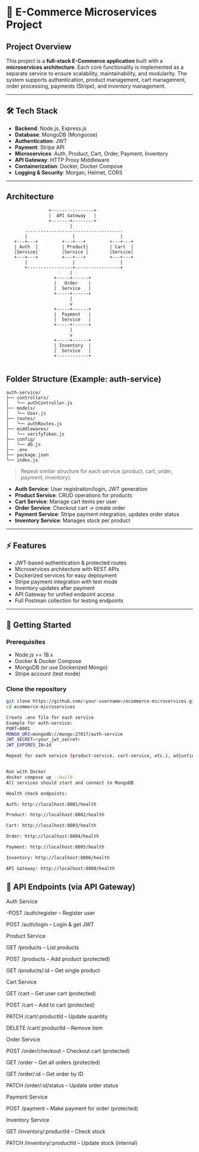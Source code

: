 # 🛒 E-Commerce Microservices Project

## Project Overview
This project is a **full-stack E-Commerce application** built with a **microservices architecture**. Each core functionality is implemented as a separate service to ensure scalability, maintainability, and modularity. The system supports authentication, product management, cart management, order processing, payments (Stripe), and inventory management.

---

## 🛠️ Tech Stack
- **Backend**: Node.js, Express.js  
- **Database**: MongoDB (Mongoose)  
- **Authentication**: JWT  
- **Payment**: Stripe API  
- **Microservices**: Auth, Product, Cart, Order, Payment, Inventory  
- **API Gateway**: HTTP Proxy Middleware  
- **Containerization**: Docker, Docker Compose  
- **Logging & Security**: Morgan, Helmet, CORS  

---


## Architecture

```text
                +----------------+
                |  API Gateway   |
                +-------+--------+
                        |
       -------------------------------------
       |                 |                 |
   +---+---+         +---+---+         +---+---+
   | Auth  |         | Product|        | Cart  |
   |Service|         |Service |        |Service|
   +---+---+         +---+---+         +---+---+
       |                 |                 |
       +-----------------+-----------------+
                        |
                  +-----+------+
                  |   Order    |
                  |  Service   |
                  +-----+------+
                        |
                        v
                  +-----+------+
                  |  Payment   |
                  |  Service   |
                  +-----+------+
                        |
                        v
                  +-----+------+
                  | Inventory  |
                  |  Service   |
                  +------------+


```
## Folder Structure (Example: auth-service)
```
auth-service/
├── controllers/
│   └── authController.js
├── models/
│   └── User.js
├── routes/
│   └── authRoutes.js
├── middlewares/
│   └── verifyToken.js
├── config/
│   └── db.js
├── .env
├── package.json
└── index.js
```
> Repeat similar structure for each service (product, cart, order, payment, inventory).



- **Auth Service**: User registration/login, JWT generation  
- **Product Service**: CRUD operations for products  
- **Cart Service**: Manage cart items per user  
- **Order Service**: Checkout cart → create order  
- **Payment Service**: Stripe payment integration, updates order status  
- **Inventory Service**: Manages stock per product  

---

## ⚡ Features
- JWT-based authentication & protected routes  
- Microservices architecture with REST APIs  
- Dockerized services for easy deployment  
- Stripe payment integration with test mode  
- Inventory updates after payment  
- API Gateway for unified endpoint access  
- Full Postman collection for testing endpoints  

---

## 🚀 Getting Started

### Prerequisites
- Node.js >= 18.x  
- Docker & Docker Compose  
- MongoDB (or use Dockerized Mongo)  
- Stripe account (test mode)  

### Clone the repository
```bash
git clone https://github.com/<your-username>/ecommerce-microservices.git
cd ecommerce-microservices

Create .env file for each service
Example for auth-service:
PORT=8001
MONGO_URI=mongodb://mongo:27017/auth-service
JWT_SECRET=<your_jwt_secret>
JWT_EXPIRES_IN=1d

Repeat for each service (product-service, cart-service, etc.), adjusting ports.


Run with Docker
docker compose up --build
All services should start and connect to MongoDB

Health check endpoints:

Auth: http://localhost:8001/health

Product: http://localhost:8002/health

Cart: http://localhost:8003/health

Order: http://localhost:8004/health

Payment: http://localhost:8005/health

Inventory: http://localhost:8006/health

API Gateway: http://localhost:8000/health

```

## 🔑 API Endpoints (via API Gateway)
Auth Service

-POST /auth/register – Register user

POST /auth/login – Login & get JWT

Product Service

GET /products – List products

POST /products – Add product (protected)

GET /products/:id – Get single product

Cart Service

GET /cart – Get user cart (protected)

POST /cart – Add to cart (protected)

PATCH /cart/:productId – Update quantity

DELETE /cart/:productId – Remove item

Order Service

POST /order/checkout – Checkout cart (protected)

GET /order – Get all orders (protected)

GET /order/:id – Get order by ID

PATCH /order/:id/status – Update order status

Payment Service

POST /payment – Make payment for order (protected)

Inventory Service

GET /inventory/:productId – Check stock

PATCH /inventory/:productId – Update stock (internal)

